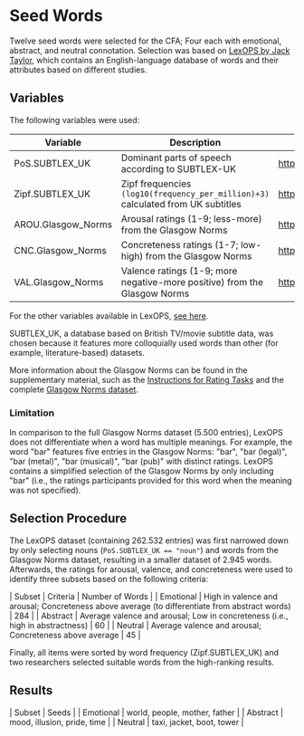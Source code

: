 # Seed Words

Twelve seed words were selected for the CFA; Four each with emotional, abstract, and neutral connotation.
Selection was based on [LexOPS by Jack Taylor](https://jackedtaylor.github.io/LexOPSdocs/), which contains an English-language database of words and their attributes based on different studies.

## Variables

The following variables were used:

| Variable | Description | Source |
| -------- | ----------- | ------ |
| PoS.SUBTLEX_UK | Dominant parts of speech according to SUBTLEX-UK | https://doi.org/10.1080/17470218.2013.850521 |
| Zipf.SUBTLEX_UK | Zipf frequencies `(log10(frequency_per_million)+3)` calculated from UK subtitles | https://doi.org/10.1080/17470218.2013.850521 |
| AROU.Glasgow_Norms | Arousal ratings (1-9; less-more) from the Glasgow Norms | http://doi.org/10.3758/s13428-018-1099-3 |
| CNC.Glasgow_Norms | Concreteness ratings (1-7; low-high) from the Glasgow Norms | http://doi.org/10.3758/s13428-018-1099-3 |
| VAL.Glasgow_Norms | Valence ratings (1-9; more negative-more positive) from the Glasgow Norms | http://doi.org/10.3758/s13428-018-1099-3 |

For the other variables available in LexOPS, [see here](https://rdrr.io/github/JackEdTaylor/LexOPS/man/lexops.html).

SUBTLEX_UK, a database based on British TV/movie subtitle data, was chosen because it features more colloquially used words than other (for example, literature-based) datasets.

More information about the Glasgow Norms can be found in the supplementary material, such as the [Instructions for Rating Tasks](https://static-content.springer.com/esm/art%3A10.3758%2Fs13428-018-1099-3/MediaObjects/13428_2018_1099_MOESM1_ESM.pdf) and the complete [Glasgow Norms dataset](https://static-content.springer.com/esm/art%3A10.3758%2Fs13428-018-1099-3/MediaObjects/13428_2018_1099_MOESM2_ESM.csv).

### Limitation

In comparison to the full Glasgow Norms dataset (5.500 entries), LexOPS does not differentiate when a word has multiple meanings.
For example, the word "bar" features five entries in the Glasgow Norms: "bar", "bar (legal)", "bar (metal)", "bar (musical)", "bar (pub)" with distinct ratings.
LexOPS contains a simplified selection of the Glasgow Norms by only including "bar" (i.e., the ratings participants provided for this word when the meaning was not specified).

## Selection Procedure

The LexOPS dataset (containing 262.532 entries) was first narrowed down by only selecting nouns (`PoS.SUBTLEX_UK == "noun"`) and words from the Glasgow Norms dataset, resulting in a smaller dataset of 2.945 words.
Afterwards, the ratings for arousal, valence, and concreteness were used to identify three subsets based on the following criteria:

| Subset | Criteria | Number of Words |
| Emotional | High in valence and arousal; Concreteness above average (to differentiate from abstract words) | 284 |
| Abstract | Average valence and arousal; Low in concreteness (i.e., high in abstractness) | 60 |
| Neutral | Average valence and arousal; Concreteness above average | 45 |

Finally, all items were sorted by word frequency (Zipf.SUBTLEX_UK) and two researchers selected suitable words from the high-ranking results.

## Results

| Subset | Seeds |
| Emotional | world, people, mother, father |
| Abstract | mood, illusion, pride, time |
| Neutral | taxi, jacket, boot, tower |
